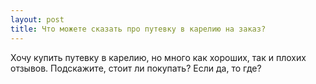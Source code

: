```yaml
---
layout: post 
title: Что можете сказать про путевку в карелию на заказ? 
--- 
```

Хочу купить путевку в карелию, но много как хороших, так и плохих отзывов. Подскажите, стоит ли покупать? Если да, то где?